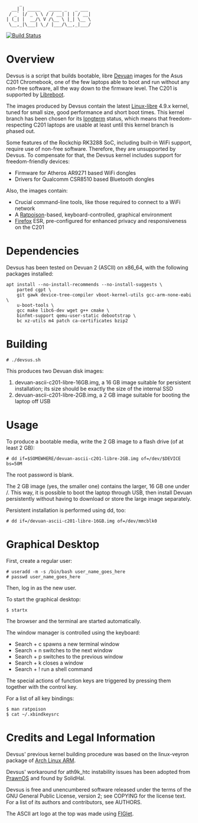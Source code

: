 ```
     _
  __| | _____   _____ _   _ ___
 / _` |/ _ \ \ / / __| | | / __|
| (_| |  __/\ V /\__ \ |_| \__ \
 \__,_|\___| \_/ |___/\__,_|___/
```

[![Build Status](https://travis-ci.org/dimkr/devsus.svg?branch=master)](https://travis-ci.org/dimkr/devsus)

Overview
========

Devsus is a script that builds bootable, libre [Devuan](http://www.devuan.org/) images for the Asus C201 Chromebook, one of the few laptops able to boot and run without any non-free software, all the way down to the firmware level. The C201 is supported by [Libreboot](http://www.libreboot.org/).

The images produced by Devsus contain the latest [Linux-libre](http://linux-libre.fsfla.org/) 4.9.x kernel, tuned for small size, good performance and short boot times. This kernel branch has been chosen for its [longterm](https://www.kernel.org/category/releases.html) status, which means that freedom-respecting C201 laptops are usable at least until this kernel branch is phased out.

Some features of the Rockchip RK3288 SoC, including built-in WiFi support, require use of non-free software. Therefore, they are unsupported by Devsus. To compensate for that, the Devsus kernel includes support for freedom-friendly devices:

* Firmware for Atheros AR9271 based WiFi dongles
* Drivers for Qualcomm CSR8510 based Bluetooth dongles

Also, the images contain:
* Crucial command-line tools, like those required to connect to a WiFi network
* A [Ratpoison](https://www.nongnu.org/ratpoison/)-based, keyboard-controlled, graphical environment
* [Firefox](https://www.mozilla.org/en-US/firefox/) ESR, pre-configured for enhanced privacy and responsiveness on the C201

Dependencies
============

Devsus has been tested on Devuan 2 (ASCII) on x86_64, with the following packages installed:

	apt install --no-install-recommends --no-install-suggests \
		parted cgpt \
		git gawk device-tree-compiler vboot-kernel-utils gcc-arm-none-eabi \
		u-boot-tools \
		gcc make libc6-dev wget g++ cmake \
		binfmt-support qemu-user-static debootstrap \
		bc xz-utils m4 patch ca-certificates bzip2

Building
========

	# ./devsus.sh

This produces two Devuan disk images:

1. devuan-ascii-c201-libre-16GB.img, a 16 GB image suitable for persistent installation; its size should be exactly the size of the internal SSD
2. devuan-ascii-c201-libre-2GB.img, a 2 GB image suitable for booting the laptop off USB

Usage
=====

To produce a bootable media, write the 2 GB image to a flash drive (of at least 2 GB):

	# dd if=$SOMEWHERE/devuan-ascii-c201-libre-2GB.img of=/dev/$DEVICE bs=50M

The root password is blank.

The 2 GB image (yes, the smaller one) contains the larger, 16 GB one under /. This way, it is possible to boot the laptop through USB, then install Devuan persistently without having to download or store the large image separately.

Persistent installation is performed using dd, too:

	# dd if=/devuan-ascii-c201-libre-16GB.img of=/dev/mmcblk0

Graphical Desktop
=================

First, create a regular user:

	# useradd -m -s /bin/bash user_name_goes_here
	# passwd user_name_goes_here

Then, log in as the new user.

To start the graphical desktop:

	$ startx

The browser and the terminal are started automatically.

The window manager is controlled using the keyboard:

* Search + c spawns a new terminal window
* Search + n switches to the next window
* Search + p switches to the previous window
* Search + k closes a window
* Search + ! run a shell command

The special actions of function keys are triggered by pressing them together with the control key.

For a list of all key bindings:

	$ man ratpoison
	$ cat ~/.xbindkeysrc

Credits and Legal Information
=============================

Devsus' previous kernel building procedure was based on the linux-veyron package
of [Arch Linux ARM](http://www.archlinuxarm.org/).

Devsus' workaround for ath9k_htc instability issues has been adopted from [PrawnOS](https://github.com/SolidHal/PrawnOS) and found by SolidHal.

Devsus is free and unencumbered software released under the terms of the GNU General Public License, version 2; see COPYING for the license text. For a list of its authors and contributors, see AUTHORS.

The ASCII art logo at the top was made using [FIGlet](http://www.figlet.org/).
